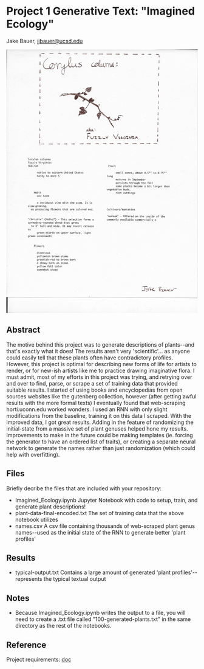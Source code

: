 # Project 1 Generative Text: "Imagined Ecology"

Jake Bauer, jjbauer@ucsd.edu

![Renditions of two generated plants: 'Bachmannia' and 'Fuzzly Virginia'](Artistic_renditions.png)

## Abstract

The motive behind this project was to generate descriptions of plants--and that's exactly what it does! The results aren't very 'scientific'... as anyone could easily tell that these plants often have contradictory profiles. However, this project is optimal for describing new forms of life for artists to render, or for new-ish artists like me to practice drawing imaginative flora. I must admit, most of my efforts in this project was trying, and retrying over and over to find, parse, or scrape a set of training data that provided suitable results. I started of using books and encyclopedias from open sources websites like the gutenberg collection, however (after getting awful results with the more formal texts) I eventually found that web-scraping horti.uconn.edu worked wonders. I used an RNN with only slight modifications from the baseline, training it on this data I scraped. With the improved data, I got great results. Adding in the feature of randomizing the initial-state from a massive set of plant genuses helped hone my results. Improvements to make in the future could be making templates (ie. forcing the generator to have an ordered list of traits), or creating a separate neural network to generate the names rather than just randomization (which could help with overfitting).

## Files

Briefly decribe the files that are included with your repository:
- Imagined_Ecology.ipynb
  Jupyter Notebook with code to setup, train, and generate plant descriptions!
- plant-data-final-encoded.txt
  The set of training data that the above notebook utilizes
- names.csv
  A csv file containing thousands of web-scraped plant genus names--used as the initial state of the RNN to generate better 'plant profiles'
  

## Results

- typical-output.txt
  Contains a large amount of generated 'plant profiles'--represents the typical textual output
  
## Notes
- Because Imagined_Ecology.ipynb writes the output to a file, you will need to create a .txt file called "100-generated-plants.txt" in the same directory as the rest of the notebooks.


## Reference

Project requirements: [doc](https://docs.google.com/document/d/13ueceIyuUc4ATD7B-SFZK641MycFZ57eZ9n1lQ3Y1CM/edit?usp=sharing)
